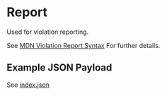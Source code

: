 # Report

  Used for violation reporting.

  See [MDN Violation Report Syntax](https://developer.mozilla.org/en-US/docs/Web/HTTP/CSP#Violation_report_syntax) For further details.


## Example JSON Payload

  See [index.json](index.json)
